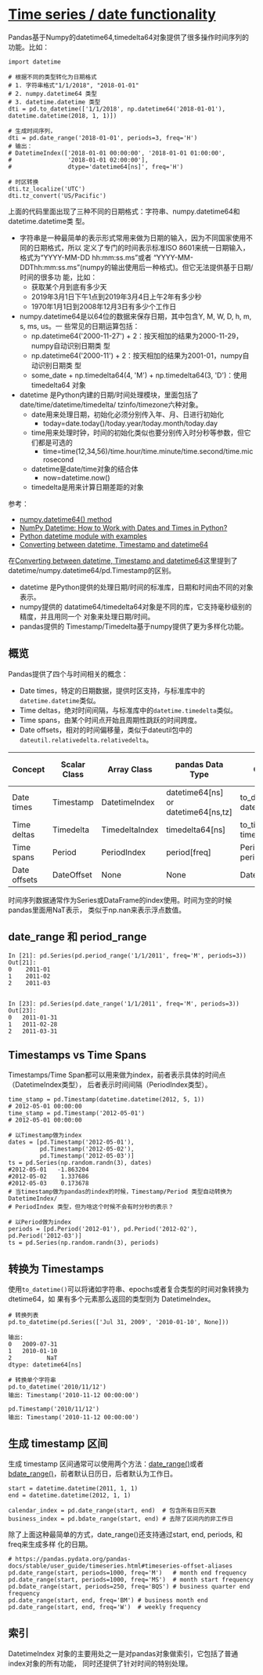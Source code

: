 # [Time series / date functionality](https://pandas.pydata.org/pandas-docs/stable/user_guide/timeseries.html)

Pandas基于Numpy的datetime64,timedelta64对象提供了很多操作时间序列的功能。比如：

```
import datetime

# 根据不同的类型转化为日期格式
# 1. 字符串格式"1/1/2018", "2018-01-01"
# 2. numpy.datetime64 类型
# 3. datetime.datetime 类型
dti = pd.to_datetime(['1/1/2018', np.datetime64('2018-01-01'), datetime.datetime(2018, 1, 1)])

# 生成时间序列，
dti = pd.date_range('2018-01-01', periods=3, freq='H')
# 输出：
# DatetimeIndex(['2018-01-01 00:00:00', '2018-01-01 01:00:00',
#                '2018-01-01 02:00:00'],
#                dtype='datetime64[ns]', freq='H')

# 时区转换
dti.tz_localize('UTC')
dti.tz_convert('US/Pacific')
```

上面的代码里面出现了三种不同的日期格式：字符串、numpy.datetime64和datetime.datetime类
型。

- 字符串是一种最简单的表示形式常用来做为日期的输入，因为不同国家使用不同的日期格式，所以
定义了专门的时间表示标准ISO 8601来统一日期输入，格式为“YYYY-MM-DD hh:mm:ss.ms”或者
“YYYY-MM-DDThh:mm:ss.ms”(numpy的输出使用后一种格式)。但它无法提供基于日期/时间的很多功
能，比如：
  - 获取某个月到底有多少天
  - 2019年3月1日下午1点到2019年3月4日上午2年有多少秒
  - 1970年1月1日到2008年12月3日有多少个工作日
- numpy.datetime64是以64位的数据来保存日期，其中包含Y, M, W, D, h, m, s, ms, us。一
些常见的日期运算包括：
  - np.datetime64('2000-11-27') + 2：按天相加的结果为2000-11-29，numpy自动识别日期类
  型
  - np.datetime64('2000-11') + 2：按天相加的结果为2001-01，numpy自动识别日期类
  型
  - some_date + np.timedelta64(4, 'M') + np.timedelta64(3, 'D')：使用timedelta64
  对象
- datetime 是Python内建的日期/时间处理模块，里面包括了date/time/datetime/timedelta/
tzinfo/timezone六种对象。
  - date用来处理日期，初始化必须分别传入年、月、日进行初始化
    - today=date.today()/today.year/today.month/today.day
  - time用来处理时钟，时间的初始化类似也要分别传入时分秒等参数，但它们都是可选的
    - time=time(12,34,56)/time.hour/time.minute/time.second/time.microsecond
  - datetime是date/time对象的结合体
    - now=datetime.now()
  - timedelta是用来计算日期差距的对象

参考：

- [numpy.datetime64() method](https://www.geeksforgeeks.org/python-numpy-datetime64-method/)
- [NumPy Datetime: How to Work with Dates and Times in Python?](https://blog.finxter.com/how-to-work-with-dates-and-times-in-python/)
- [Python datetime module with examples](https://www.geeksforgeeks.org/python-datetime-module-with-examples/)
- [Converting between datetime, Timestamp and datetime64](https://stackoverflow.com/questions/13703720/converting-between-datetime-timestamp-and-datetime64)

在[Converting between datetime, Timestamp and datetime64](https://stackoverflow.com/questions/13703720/converting-between-datetime-timestamp-and-datetime64/46921593#46921593)这里提到了datetime/numpy.datetime64/pd.Timestamp的区别。

- datetime 是Python提供的处理日期/时间的标准库，日期和时间由不同的对象表示。
- numpy提供的 datatime64/timedelta64对象是不同的库，它支持毫秒级别的精度，并且用同一个
对象来处理日期/时间。
- pandas提供的 Timestamp/Timedelta基于numpy提供了更为多样化功能。

## 概览

Pandas提供了四个与时间相关的概念：

- Date times，特定的日期数据，提供时区支持，与标准库中的`datetime.datetime`类似。
- Time deltas，绝对时间间隔，与标准库中的`datetime.timedelta`类似。
- Time spans，由某个时间点开始且周期性跳跃的时间跨度。
- Date offsets，相对的时间偏移量，类似于dateutil包中的`dateutil.relativedelta.relativedelta`。

|Concept|Scalar Class|Array Class|pandas Data Type|Primary Creation Method|
|-|-|-|-|-|
|Date times|Timestamp|DatetimeIndex|datetime64[ns] or datetime64[ns,tz]|to_datetime or date_range|
|Time deltas|Timedelta|TimedeltaIndex|timedelta64[ns]|to_timedelta or timedelta_range|
|Time spans|Period|PeriodIndex|period[freq]|Period or period_range|
|Date offsets|DateOffset|None|None|DateOffset|

时间序列数据通常作为Series或DataFrame的index使用。时间为空的时候pandas里面用NaT表示，
类似于np.nan来表示浮点数值。

## date_range 和 period_range

```
In [21]: pd.Series(pd.period_range('1/1/2011', freq='M', periods=3))
Out[21]:
0    2011-01
1    2011-02
2    2011-03


In [23]: pd.Series(pd.date_range('1/1/2011', freq='M', periods=3))
Out[23]:
0   2011-01-31
1   2011-02-28
2   2011-03-31
```

## Timestamps vs Time Spans

Timestamps/Time Span都可以用来做为index，前者表示具体的时间点（DatetimeIndex类型），
后者表示时间间隔（PeriodIndex类型）。

```
time_stamp = pd.Timestamp(datetime.datetime(2012, 5, 1))
# 2012-05-01 00:00:00
time_stamp = pd.Timestamp('2012-05-01')
# 2012-05-01 00:00:00

# 以Timestamp做为index
dates = [pd.Timestamp('2012-05-01'),
         pd.Timestamp('2012-05-02'),
         pd.Timestamp('2012-05-03')]
ts = pd.Series(np.random.randn(3), dates)
#2012-05-01   -1.863204
#2012-05-02    1.337686
#2012-05-03    0.173678
# 当timestamp做为pandas的index的时候，Timestamp/Period 类型自动转换为 DatetimeIndex/
# PeriodIndex 类型，但为啥这个时候不会有时分秒的表示？

# 以Period做为index
periods = [pd.Period('2012-01'), pd.Period('2012-02'), pd.Period('2012-03')]
ts = pd.Series(np.random.randn(3), periods)
```

## 转换为 Timestamps

使用`to_datetime()`可以将诸如字符串、epochs或者复合类型的时间对象转换为 dtetime64，如
果有多个元素那么返回的类型则为 DatetimeIndex。

```
# 转换列表
pd.to_datetime(pd.Series(['Jul 31, 2009', '2010-01-10', None]))

输出:
0   2009-07-31
1   2010-01-10
2          NaT
dtype: datetime64[ns]

# 转换单个字符串
pd.to_datetime('2010/11/12')
输出: Timestamp('2010-11-12 00:00:00')

pd.Timestamp('2010/11/12')
输出: Timestamp('2010-11-12 00:00:00')
```

## 生成 timestamp 区间

生成 timestamp 区间通常可以使用两个方法：[date_range()](https://pandas.pydata.org/pandas-docs/stable/reference/api/pandas.date_range.html#pandas.date_range)或者[bdate_range()](https://pandas.pydata.org/pandas-docs/stable/reference/api/pandas.bdate_range.html#pandas.bdate_range)，前者默认日历日，后者默认为工作日。

```
start = datetime.datetime(2011, 1, 1)
end = datetime.datetime(2012, 1, 1)

calendar_index = pd.date_range(start, end)  # 包含所有日历天数
business_index = pd.bdate_range(start, end) # 去除了区间内的非工作日
```

除了上面这种最简单的方式，date_range()还支持通过start, end, periods, 和freq来生成多样
化的日期。

```
# https://pandas.pydata.org/pandas-docs/stable/user_guide/timeseries.html#timeseries-offset-aliases
pd.date_range(start, periods=1000, freq='M')   # month end frequency
pd.date_range(start, periods=1000, freq='MS')  # month start frequency
pd.bdate_range(start, periods=250, freq='BQS') # business quarter end frequency
pd.date_range(start, end, freq='BM') # business month end
pd.date_range(start, end, freq='W')  # weekly frequency
```

## 索引

DatetimeIndex 对象的主要用处之一是对pandas对象做索引，它包括了普通index对象的所有功能，
同时还提供了针对时间的特别处理。
